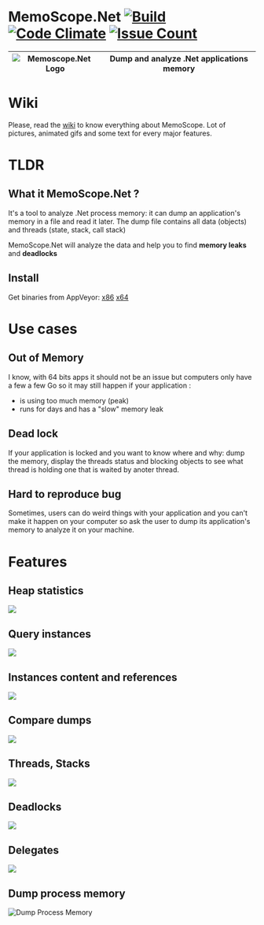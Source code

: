 # MemoScope.Net [![Build](https://ci.appveyor.com/api/projects/status/rri98ga4qy0v4384?svg=true)](https://ci.appveyor.com/project/fremag/memoscope-net) [![Code Climate](https://codeclimate.com/github/fremag/MemoScope.Net/badges/gpa.svg)](https://codeclimate.com/github/fremag/MemoScope.Net) [![Issue Count](https://codeclimate.com/github/fremag/MemoScope.Net/badges/issue_count.svg)](https://codeclimate.com/github/fremag/MemoScope.Net)

![Memoscope.Net Logo](https://raw.githubusercontent.com/fremag/MemoScope.Net/master/MemoScope/Icons/Logos/memoscope_logo.png) | Dump and analyze .Net applications memory
---------------------|-------------------------------------------
# Wiki
Please, read the [wiki](https://github.com/fremag/MemoScope.Net/wiki) to know everything about MemoScope.
Lot of pictures, animated gifs and some text for every major features.

# TLDR
## What it MemoScope.Net ?
It's a tool to analyze .Net process memory: it can dump an application's memory in a file and read it later.
The dump file contains all data (objects) and threads (state, stack, call stack)

MemoScope.Net will analyze the data and help you to find **memory leaks** and **deadlocks**
## Install
Get binaries from AppVeyor: [x86](https://ci.appveyor.com/api/projects/fremag/memoscope-net/artifacts/MemoScope_x86_Release.zip?job=Configuration%3A%20Release%3B%20Platform%3A%20x86) [x64](https://ci.appveyor.com/api/projects/fremag/memoscope-net/artifacts/MemoScope_x64_Release.zip?job=Configuration%3A%20Release%3B%20Platform%3A%20x64)

# Use cases
## Out of Memory
I know, with 64 bits apps it should not be an issue but computers only have a few a few Go so it may still happen if your application :
- is using too much memory (peak)
- runs for days and has a "slow" memory leak

## Dead lock
If your application is locked and you want to know where and why: dump the memory, display the threads status and blocking objects to see what thread is holding one that is waited by anoter thread.

## Hard to reproduce bug
Sometimes, users can do weird things with your application and you can't make it happen on your computer so ask the user to dump its application's memory to analyze it on your machine.

# Features
 
## Heap statistics
![](Screenshots/memoscope_typestats.png "")

## Query instances
![](Screenshots/memoscope_instances_filter.png "")

## Instances content and references
![](Screenshots/memoscope_instance_details.png "")

## Compare dumps
![](Screenshots/memoscope_dumpdiff.png "")

## Threads, Stacks
![](Screenshots/memoscope_threads.png "")

## Deadlocks
![](Screenshots/memoscope_deadlocks.png "")

## Delegates
![](Screenshots/memoscope_delegates.png "")

## Dump process memory
![Dump Process Memory](Screenshots/memoscope_process_dump.png "Dump your process when conditions are satisified")
